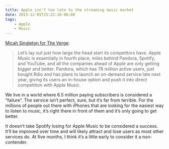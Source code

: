 ```yaml
---
title: Apple isn't too late to the streaming music market
date: 2015-12-05T15:22:18-06:00
tags:
    - Apple
    - Music
---
```

[Micah Singleton for The Verge](https://www.theverge.com/2015/12/5/9851482/apple-music-streaming-wars-spotify-youtube):

> Let’s lay out just how large the head start its competitors have. Apple Music is essentially in fourth place, miles behind Pandora, Spotify, and YouTube, and all the companies ahead of Apple are only getting bigger and better. Pandora, which has 78 million active users, just bought Rdio and has plans to launch an on-demand service late next year, giving its users an in-house option and push it into direct competition with Apple Music.

We live in a world where 6.5 million paying subscribers is considered a “failure”. The service isn’t perfect, sure, but it’s far from terrible. For the millions of people out there with iPhones that are looking for the easiest way to listen to music, it’s right there in front of them and it’s only going to get better.

It doesn’t take Spotify losing for Apple Music to be considered a success. It’ll be improved over time and will likely attract and lose users as most other services do. At five months, I think it’s a little early to consider it a non-contender.